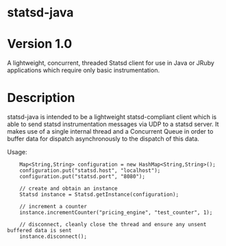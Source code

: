 statsd-java
===========

# Version 1.0

A lightweight, concurrent, threaded Statsd client for use in Java or JRuby applications which require only basic instrumentation.

# Description

statsd-java is intended to be a lightweight statsd-compliant client which is able to send statsd instrumentation messages via UDP to a statsd server. It makes use of a single internal thread and a Concurrent Queue in order to buffer
data for dispatch asynchronously to the dispatch of this data.

Usage:

        Map<String,String> configuration = new HashMap<String,String>();
        configuration.put("statsd.host", "localhost");
        configuration.put("statsd.port", "8080");

        // create and obtain an instance
        Statsd instance = Statsd.getInstance(configuration);
        
        // increment a counter
        instance.incrementCounter("pricing_engine", "test_counter", 1);
        
        // disconnect, cleanly close the thread and ensure any unsent buffered data is sent
        instance.disconnect();
        
# 
